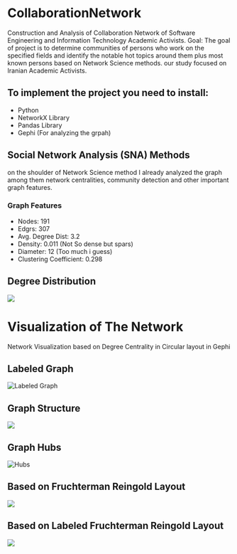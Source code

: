# CollaborationNetwork
Construction and Analysis of Collaboration Network of Software Engineering and Information Technology Academic Activists. Goal: The goal of project is to determine communities of persons who work on the specified fields and identify the notable hot topics around them plus most known persons based on Network Science methods. our study focused on Iranian Academic Activists.
## To implement the project you need to install:
* Python
* NetworkX Library
* Pandas Library
* Gephi (For analyzing the grpah)
## Social Network Analysis (SNA) Methods 
on the shoulder of Network Science method I already analyzed the graph among them network centralities, community detection and other important graph features.
### Graph Features
* Nodes: 191
* Edgrs: 307
* Avg. Degree Dist: 3.2
* Density: 0.011 (Not So dense but spars)
* Diameter: 12 (Too much i guess)
* Clustering Coefficient: 0.298
## Degree Distribution
![](https://github.com/MohammadHeydari/CollaborationNetwork/blob/master/Degree_Distributions.png)
# Visualization of The Network
 Network Visualization based on Degree Centrality in Circular layout in Gephi
 ## Labeled Graph
 ![Labeled Graph](https://github.com/MohammadHeydari/CollaborationNetwork/blob/master/Labeled%20Graph.png)
 ## Graph Structure 
 ![](https://github.com/MohammadHeydari/CollaborationNetwork/blob/master/Graph.png)
 ## Graph Hubs 
 ![Hubs](https://github.com/MohammadHeydari/CollaborationNetwork/blob/master/Graph%20Hubs.png)
 ## Based on Fruchterman Reingold Layout
 ![](https://github.com/MohammadHeydari/CollaborationNetwork/blob/master/Graph%20Visualization.png)
 ## Based on Labeled Fruchterman Reingold Layout
 ![](https://github.com/MohammadHeydari/CollaborationNetwork/blob/master/Untitled.png)
 
